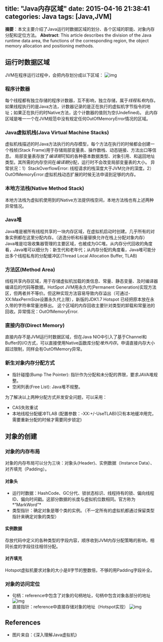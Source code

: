 title: "Java内存区域"
date: 2015-04-16 21:38:41
categories: Java
tags: [Java,JVM]
---

**摘要**：本文主要介绍了Java运行时数据区域的划分、各个区域的职能、对象内存分配和定位方法。
**Abstract**: This article describes the division of the Java runtime data area, the functions of the corresponding region, the object memory allocation and positioning methods.

<!-- more -->

## 运行时数据区域

JVM在程序运行过程中，会把内存划分成以下区域：
![img](http://zuoqy.com/images/2015-04-16/1.png)

### 程序计数器

每个线程都有独立存储的程序计数器，互不影响，独立存储，属于*线程私有*内存。如果线程执行的是Java方法，计数器记录的是正在执行的虚拟机字节指令的地址；如果正在执行的时Native方法，这个计数器的值则为空(Undefined)。
此内存区域是唯一一个在JVM规范中没有规定任何OutOfMemoryError情况的区域。

### Java虚拟机栈(Java Virtual Machine Stacks)

虚拟机栈描述的时Java方法执行的内存模型，每个方法在执行的时候都会创建一个栈帧(Stack Frame)用于存储局部变量表、操作数栈、动态链接、方法出口等信息。
局部变量表存放了*编译期*可知的各种基本数据类型、对象引用、和返回地址类型。其所需的内存空间在*编译期*分配，运行时不会改变局部变量表的大小。
异常状况：1）StackOverflowError: 线程请求的栈深度大于JVM允许的深度。2）OutOfMemoryError:虚拟机栈动态扩展的时候无法申请到足够的内存。

### 本地方法栈(Native Method Stack)

本地方法栈为虚拟机使用到的Native方法提供栈空间，本地方法栈也有上述两种异常情况。

### Java堆

Java堆是被所有线程共享的一块内存区域，在虚拟机启动时创建。几乎所有的对象实例都在这里分配内存。（逃逸分析和标量替换允许在栈上分配对象内存）
Java堆是垃圾收集器管理的主要区域，也被成为GC堆。从内存分代回收的角度看，Java堆可以细分为：新生代和老年代；从内存分配的角度看，Java堆可能分出多个线程私有的分配缓冲区(Thread Local Allocation Buffer, TLAB)

### 方法区(Method Area)

线程共享内存区域，用于存储虚拟机加载的类信息、常量、静态变量、及时编译器编译后的代码等数据。HotSpot JVM用永久代(Permanent Generation)实现方法区，但两者并不等价。但这种实现方法容易导致内存溢出（可通过-XX:MaxPermSize设置永久代上限），新版的JDK1.7 Hotspot 已经把原本放在永久带的字符串常量池移出。
这个区域的内存回收主要针对类型的卸载和常量池的回收。异常情况：OutOfMemoryError.

### 直接内存(Direct Memory)

直接内存不是JVM运行时数据区域，但在Java NIO中引入了基于Channel和Buffer的I/O方式，可以直接使用Native函数库分配*堆外内存*。申请直接内存大小超过限制，同样会有OutOfMemory异常。


### 新生对象内存分配方式

* 指针碰撞(Bump The Pointer): 指针作为分配和未分配的界限，要求JAVA堆规整。
* 空闲列表(Free List): Java堆不规整。

为了解决以上两种分配方式并发安全问题，可以采用：
* CAS失败重试
* 本地线程分配缓冲TLAB (配置参数：-XX:+/-UseTLAB)(只有本地缓冲用完，需要重新分配的时候才需要同步锁定)

## 对象的创建

### 对象的内存布局

对象的内存布局可以分为三块：对象头(Header)、实例数据（Instance Data）、对齐填充（Padding）。

#### 对象头

* 运行时数据：HashCode、GC分代、锁状态标识、线程持有的锁、偏向线程ID、偏向时间戳。这部分数据的长度与虚拟机位数相同。官方称为*“MarkWord”*
* 类型指针：确定对象是哪个类的实例。（不一定所有的虚拟机都通过保留类型指针来确定对象的类型）

#### 实例数据

存放代码中定义的各种类型的字段内容，顺序收到JVM内存分配策略的影响，相同长度的字段往往相邻分配。

#### 对齐填充

Hotspot虚拟机要求对象的大小是8字节的整数倍，不够的用Padding字段补全。

### 对象的访问定位

* 句柄：reference中包含了对象的句柄地址，句柄中包含对象各部分的地址
![img](http://zuoqy.com/images/2015-04-16/2.png)
* 直接指针：reference中直接存储对象的地址（Hotspot实现）
![img](http://zuoqy.com/images/2015-04-16/2.png)

## References

* 图片来自：《深入理解Java虚拟机》